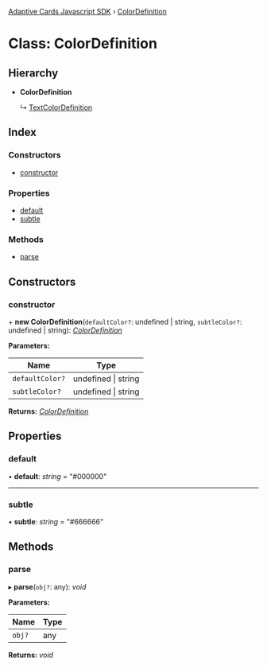 [Adaptive Cards Javascript SDK](../README.md) › [ColorDefinition](colordefinition.md)

# Class: ColorDefinition

## Hierarchy

* **ColorDefinition**

  ↳ [TextColorDefinition](textcolordefinition.md)

## Index

### Constructors

* [constructor](colordefinition.md#constructor)

### Properties

* [default](colordefinition.md#default)
* [subtle](colordefinition.md#subtle)

### Methods

* [parse](colordefinition.md#parse)

## Constructors

###  constructor

\+ **new ColorDefinition**(`defaultColor?`: undefined | string, `subtleColor?`: undefined | string): *[ColorDefinition](colordefinition.md)*

**Parameters:**

Name | Type |
------ | ------ |
`defaultColor?` | undefined &#124; string |
`subtleColor?` | undefined &#124; string |

**Returns:** *[ColorDefinition](colordefinition.md)*

## Properties

###  default

• **default**: *string* = "#000000"

___

###  subtle

• **subtle**: *string* = "#666666"

## Methods

###  parse

▸ **parse**(`obj?`: any): *void*

**Parameters:**

Name | Type |
------ | ------ |
`obj?` | any |

**Returns:** *void*
